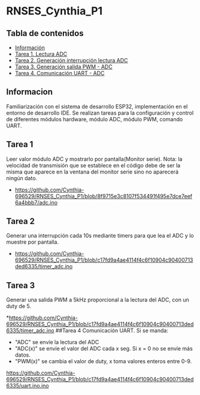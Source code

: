# RNSES_Cynthia_P1

## Tabla de contenidos 
* [Información](#info)
* [Tarea 1. Lectura ADC](#technologies)
* [Tarea 2. Generación interrupción lectura ADC](#setup)
* [Tarea 3. Generación salida PWM - ADC](#set)
* [Tarea 4. Comunicación UART - ADC](#sp)
## Informacion
Familiarización con el sistema de desarrollo ESP32, implementación en el entorno de desarrollo IDE. Se realizan tareas para la configuración y control de diferentes módulos hardware, módulo ADC, módulo PWM, comando UART. 
## Tarea 1
Leer valor módulo ADC y mostrarlo por pantalla(Monitor serie). 
Nota: la velocidad de transmisión que se establece en el código debe de ser la misma que aparece en la ventana del monitor serie sino no aparecerá ningún dato.

* https://github.com/Cynthia-696529/RNSES_Cynthia_P1/blob/8f9715e3c8107f534491f495e7dce7eef6a4bbb7/adc.ino
## Tarea 2
Generar una interrupción cada 10s mediante timers para que lea el ADC y lo muestre por pantalla.

* https://github.com/Cynthia-696529/RNSES_Cynthia_P1/blob/c17fd9a4ae4114f4c6f10904c90400713ded6335/timer_adc.ino
## Tarea 3
Generar una salida PWM a 5kHz proporcional a la lectura del ADC, con un duty de 5.

*https://github.com/Cynthia-696529/RNSES_Cynthia_P1/blob/c17fd9a4ae4114f4c6f10904c90400713ded6335/timer_adc.ino
##Tarea 4
Comunicación UART. Si se manda:
* "ADC" se envíe la lectura del ADC
* "ADC(x)" se envíe el valor del ADC cada x seg. Si x = 0 no se envíe más datos.
* "PWM(x)" se cambia el valor de duty, x toma valores enteros entre 0-9.

https://github.com/Cynthia-696529/RNSES_Cynthia_P1/blob/c17fd9a4ae4114f4c6f10904c90400713ded6335/uart.ino.ino
